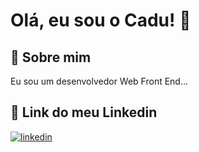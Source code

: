 
# Olá, eu sou o Cadu! 👋


## 🚀 Sobre mim
Eu sou um desenvolvedor Web Front End...

## 🔗 Link do meu Linkedin
[![linkedin](https://img.shields.io/badge/linkedin-0A66C2?style=for-the-badge&logo=linkedin&logoColor=white)](https://www.linkedin.com/)

